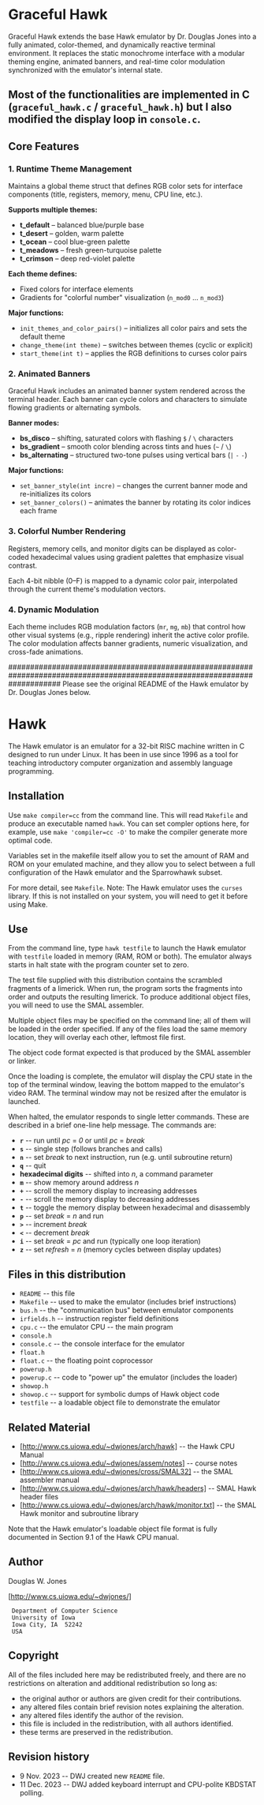 # Graceful Hawk

Graceful Hawk extends the base Hawk emulator by Dr. Douglas Jones into a fully animated, color-themed, and dynamically reactive terminal environment. It replaces the static monochrome interface with a modular theming engine, animated banners, and real-time color modulation synchronized with the emulator's internal state.

Most of the functionalities are implemented in C (`graceful_hawk.c` / `graceful_hawk.h`) but I also modified the display loop in `console.c`.
---

## Core Features

### 1. Runtime Theme Management

Maintains a global theme struct that defines RGB color sets for interface components (title, registers, memory, menu, CPU line, etc.).

**Supports multiple themes:**

- **t_default** – balanced blue/purple base
- **t_desert** – golden, warm palette
- **t_ocean** – cool blue-green palette
- **t_meadows** – fresh green-turquoise palette
- **t_crimson** – deep red-violet palette

**Each theme defines:**

- Fixed colors for interface elements
- Gradients for "colorful number" visualization (`n_mod0` … `n_mod3`)

**Major functions:**

- `init_themes_and_color_pairs()` – initializes all color pairs and sets the default theme
- `change_theme(int theme)` – switches between themes (cyclic or explicit)
- `start_theme(int t)` – applies the RGB definitions to curses color pairs

### 2. Animated Banners

Graceful Hawk includes an animated banner system rendered across the terminal header. Each banner can cycle colors and characters to simulate flowing gradients or alternating symbols.

**Banner modes:**

- **bs_disco** – shifting, saturated colors with flashing `$` / `\` characters
- **bs_gradient** – smooth color blending across tints and hues (`~` / `\`)
- **bs_alternating** – structured two-tone pulses using vertical bars (`|` `-` `-`)

**Major functions:**

- `set_banner_style(int incre)` – changes the current banner mode and re-initializes its colors
- `set_banner_colors()` – animates the banner by rotating its color indices each frame

### 3. Colorful Number Rendering

Registers, memory cells, and monitor digits can be displayed as color-coded hexadecimal values using gradient palettes that emphasize visual contrast.

Each 4-bit nibble (0–F) is mapped to a dynamic color pair, interpolated through the current theme's modulation vectors.

### 4. Dynamic Modulation

Each theme includes RGB modulation factors (`mr`, `mg`, `mb`) that control how other visual systems (e.g., ripple rendering) inherit the active color profile. The color modulation affects banner gradients, numeric visualization, and cross-fade animations.


############################################################################################################################
Please see the original README of the Hawk emulator by Dr. Douglas Jones below. 

# Hawk

The Hawk emulator is an emulator for a 32-bit RISC machine written in C
designed to run under Linux.  It has been in use since 1996 as a tool
for teaching introductory computer organization and assembly language
programming.

## Installation

Use `make compiler=cc` from the command line.  This will read `Makefile`
and produce an executable named `hawk`.  You can set compler options here,
for example, use `make 'compiler=cc -O'` to make the compiler generate
more optimal code.

Variables set in the makefile itself allow you to set the amount of RAM
and ROM on your emulated machine, and they allow you to select between
a full configuration of the Hawk emulator and the Sparrowhawk subset.

For more detail, see `Makefile`.  Note:  The Hawk emulator uses the
`curses` library.  If this is not installed on your system, you will need
to get it before using Make.

## Use

From the command line, type `hawk testfile` to launch the Hawk emulator
with `testfile` loaded in memory (RAM, ROM or both).  The emulator always
starts in halt state with the program counter set to zero.

The test file supplied with this distribution contains the scrambled fragments
of a limerick.  When run, the program sorts the fragments into order and
outputs the resulting limerick.  To produce additional object files, you
will need to use the SMAL assembler.

Multiple object files may be specified on the command line; all of them
will be loaded in the order specified.  If any of the files load the same
memory location, they will overlay each other, leftmost file first.

The object code format expected is that produced by the SMAL assembler
or linker.

Once the loading is complete, the emulator will display the CPU state in the
top of the terminal window, leaving the bottom mapped to the emulator's
video RAM.  The terminal window may not be resized after the emulator is
launched.

When halted, the emulator responds to single letter commands.  These are
described in a brief one-line help message.  The commands are:

* **`r`** -- run until _pc_ = _0_ or until _pc_ = _break_
* **`s`** -- single step (follows branches and calls)
* **`n`** -- set _break_ to next instruction, run (e.g. until subroutine return)
* **`q`** -- quit
* **hexadecimal digits** -- shifted into _n_, a command parameter
* **`m`** -- show memory around address _n_
* **`+`** -- scroll the memory display to increasing addresses
* **`-`** -- scroll the memory display to decreasing addresses
* **`t`** -- toggle the memory display between hexadecimal and disassembly
* **`p`** -- set _break_ = _n_ and run
* **`>`** -- increment _break_
* **`<`** -- decrement _break_
* **`i`** -- set _break_ = _pc_ and run (typically one loop iteration)
* **`z`** -- set _refresh_ = _n_ (memory cycles between display updates)

## Files in this distribution

* `README`     -- this file
* `Makefile`   -- used to make the emulator (includes brief instructions)
* `bus.h`      -- the "communication bus" between emulator components
* `irfields.h` -- instruction register field definitions
* `cpu.c`      -- the emulator CPU -- the main program
* `console.h`
* `console.c`  -- the console interface for the emulator
* `float.h`
* `float.c`    -- the floating point coprocessor
* `powerup.h`
* `powerup.c`  -- code to "power up" the emulator (includes the loader)
* `showop.h`
* `showop.c`   -- support for symbolic dumps of Hawk object code
* `testfile`   -- a loadable object file to demonstrate the emulator

## Related Material

* [http://www.cs.uiowa.edu/~dwjones/arch/hawk] -- the Hawk CPU Manual
* [http://www.cs.uiowa.edu/~dwjones/assem/notes] -- course notes
* [http://www.cs.uiowa.edu/~dwjones/cross/SMAL32] -- the SMAL assembler manual
* [http://www.cs.uiowa.edu/~dwjones/arch/hawk/headers] -- SMAL Hawk header files
* [http://www.cs.uiowa.edu/~dwjones/arch/hawk/monitor.txt] -- the SMAL Hawk
  monitor and subroutine library

Note that the Hawk emulator's loadable object file format is fully documented
in Section 9.1 of the Hawk CPU manual.

## Author

Douglas W. Jones

[http://www.cs.uiowa.edu/~dwjones/]
```
 Department of Computer Science
 University of Iowa
 Iowa City, IA  52242
 USA
```

## Copyright

All of the files included here may be redistributed freely, and there
are no restrictions on alteration and additional redistribution so long as:

* the original author or authors are given credit for their contributions.
* any altered files contain brief revision notes explaining the alteration.
* any altered files identify the author of the revision.
* this file is included in the redistribution, with all authors identified.
* these terms are preserved in the redistribution.

## Revision history

* 9 Nov. 2023  -- DWJ created new `README` file.
* 11 Dec. 2023 -- DWJ added keyboard interrupt and CPU-polite KBDSTAT polling.
